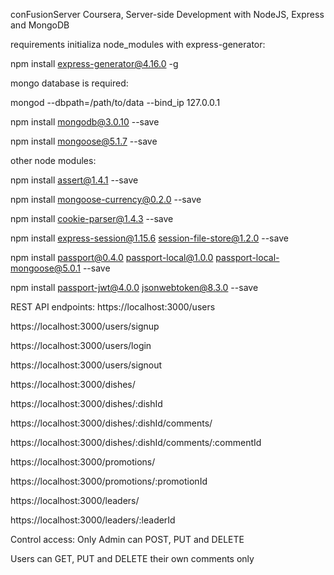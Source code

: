 conFusionServer
Coursera, Server-side Development with NodeJS, Express and MongoDB

requirements
initializa node_modules with express-generator:

npm install express-generator@4.16.0 -g

mongo database is required:

mongod --dbpath=/path/to/data --bind_ip 127.0.0.1

npm install mongodb@3.0.10 --save

npm install mongoose@5.1.7 --save

other node modules:

npm install assert@1.4.1 --save

npm install mongoose-currency@0.2.0 --save

npm install cookie-parser@1.4.3 --save

npm install express-session@1.15.6 session-file-store@1.2.0 --save

npm install passport@0.4.0 passport-local@1.0.0 passport-local-mongoose@5.0.1 --save

npm install passport-jwt@4.0.0 jsonwebtoken@8.3.0 --save

REST API endpoints:
https://localhost:3000/users

https://localhost:3000/users/signup

https://localhost:3000/users/login

https://localhost:3000/users/signout

https://localhost:3000/dishes/

https://localhost:3000/dishes/:dishId

https://localhost:3000/dishes/:dishId/comments/

https://localhost:3000/dishes/:dishId/comments/:commentId

https://localhost:3000/promotions/

https://localhost:3000/promotions/:promotionId

https://localhost:3000/leaders/

https://localhost:3000/leaders/:leaderId

Control access:
Only Admin can POST, PUT and DELETE

Users can GET, PUT and DELETE their own comments only
